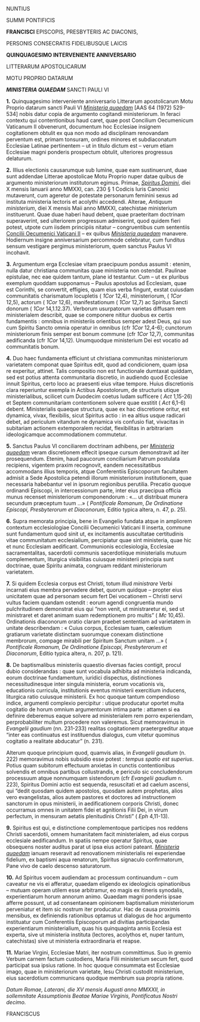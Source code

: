 NUNTIUS

SUMMI PONTIFICIS

**FRANCISCI** EPISCOPIS, PRESBYTERIS AC DIACONIS,

PERSONIS CONSECRATIS FIDELIBUSQUE LAICIS

**QUINQUAGESIMO INTERVENIENTE ANNIVERSARIO**

LITTERARUM APOSTOLICARUM

MOTU PROPRIO DATARUM

***MINISTERIA QUAEDAM*** SANCTI PAULI VI

**1.** Quinquagesimo interveniente anniversario Litterarum apostolicarum Motu Proprio datarum sancti Pauli VI *[Ministeria quaedam](https://www.vatican.va/content/paul-vi/la/motu_proprio/documents/hf_p-vi_motu-proprio_19720815_ministeria-quaedam.html)* [AAS 64 (1972) 529-534] nobis datur copia de argumento cogitandi ministeriorum. In feraci contextu qui contentionibus haud caret, quae post Concilium Oecumenicum Vaticanum II obvenerunt, documentum hoc Ecclesiae insignem cogitationem obtulit ex qua non modo ad disciplinam renovandam perventum est, primam tonsuram, ordines minores et subdiaconatum Ecclesiae Latinae pertinentem – ut in titulo dictum est – verum etiam Ecclesiae magni ponderis prospectum obtulit, ulteriores progressus delaturum.

**2.** Illius electionis causarumque sub lumine, quae eam sustinuerunt, duae sunt addendae Litterae apostolicae Motu Proprio nuper datae quibus de argumento ministeriorum institutorum egimus. Primae, *[Spiritus Domini](https://www.vatican.va/content/francesco/la/motu_proprio/documents/papa-francesco-motu-proprio-20210110_spiritus-domini.html)*, diei X mensis Ianuarii anno MMXXI, can. 230 § 1 Codicis Iuris Canonici mutaverunt, cum ageretur de potestate personarum feminini sexus ad instituta ministeria lectoris et acolythi accedendi. Alterae, *Antiquum ministerium*, diei X mensis Maii anno MMXXI, catechistae ministerium instituerunt. Quae duae haberi haud debent, quae praeteritam doctrinam superaverint, sed ulteriorem progressum admiserint, quod quidem fieri potest, utpote cum iisdem principiis nitatur – congruentibus cum sententiis [Concilii Oecumenici Vaticani II](https://www.vatican.va/latin/latin_council.html) – ex quibus *[Ministeria quaedam](https://www.vatican.va/content/paul-vi/la/motu_proprio/documents/hf_p-vi_motu-proprio_19720815_ministeria-quaedam.html)* manavere. Hodiernum insigne anniversarium percommode celebratur, cum funditus sensum vestigare pergimus ministeriorum, quem sanctus Paulus VI incohavit.

**3.** Argumentum erga Ecclesiae vitam praecipuum pondus assumit : etenim, nulla datur christiana communitas quae ministeria non ostendat. Paulinae epistulae, nec eae quidem tantum, plane id testantur. Cum – ut ex pluribus exemplum quoddam supponamus – Paulus apostolus ad Ecclesiam, quae est Corinthi, se convertit, effigies, quam eius verba fingunt, exstat cuiusdam communitatis charismatum locupletis ( *1Cor* 12,4), ministeriorum, ( *1Cor* 12,5), actorum ( *1Cor* 12,6), manifestationum ( *1Cor* 12,7) ac Spiritus Sancti donorum ( *1Cor* 14,1.12.37). Verborum usurpatorum varietas diffusam rem ministerialem describit, quae se componere nititur duobus ex certis fundamentis : omnibus in ministeriis orientibus semper adest Deus, qui suo cum Spiritu Sancto omnia operatur in omnibus (cfr *1Cor* 12,4-6); cunctorum ministeriorum finis semper est bonum commune (cfr *1Cor* 12,7), communitas aedificanda (cfr *1Cor* 14,12). Unumquodque ministerium Dei est vocatio ad communitatis bonum.

**4.** Duo haec fundamenta efficiunt ut christiana communitas ministeriorum varietatem componat quae Spiritus edit, quod ad condicionem, quam ipsa re experitur, attinet. Talis compositio non est functionale dumtaxat quiddam, sed est potius attenta communitaria discretio, in audiendo quod Ecclesiae innuit Spiritus, certo loco ac praesenti eius vitae tempore. Huius discretionis clara reperiuntur exempla in Actibus Apostolorum, de structuris utique ministerialibus, scilicet cum Duodecim coetus Iudam sufficere ( *Act* 1,15-26) et Septem communitariam contentionem solvere quae exstitit ( *Act* 6,1-6) debent. Ministerialis quaeque structura, quae ex hac discretione oritur, est dynamica, vivax, flexibilis, sicut Spiritus actio : in ea altius usque radicari debet, ad periculum vitandum ne dynamica vis confusio fiat, vivacitas in subitariam actionem extemporalem recidat, flexibilitas in arbitrariam ideologicamque accommodationem commutetur.

**5.** Sanctus Paulus VI conciliarem doctrinam adhibens, per *[Ministeria quaedam](https://www.vatican.va/content/paul-vi/la/motu_proprio/documents/hf_p-vi_motu-proprio_19720815_ministeria-quaedam.html)* veram discretionem effecit ipseque cursum demonstravit ad iter prosequendum. Etenim, haud paucorum conciliarium Patrum postulata recipiens, vigentem praxim recognovit, eandem necessitatibus accommodans illius temporis, atque Conferentiis Episcoporum facultatem admisit a Sede Apostolica petendi illorum ministeriorum institutionem, quae necessaria habebantur vel in ipsorum regionibus perutilia. Precatio quoque ordinandi Episcopi, in intercessionum parte, inter eius praecipua officia munus recenset ministeriorum componendorum : «… ut distribuat munera secundum præceptum tuum …» ( *Pontificale Romanum*, *De Ordinatione Episcopi, Presbyterorum et Diaconorum,* Editio typica altera, n. 47, p. 25).

**6.** Supra memorata principia, bene in Evangelio fundata atque in ampliorem contextum ecclesiologiae Concilii Oecumenici Vaticani II inserta, commune sunt fundamentum quod sinit ut, ex incitamentis auscultatae certitudinis vitae communitatum ecclesialium, percipiatur quae sint ministeria, quae hic et nunc Ecclesiam aedificant. Communionis ecclesiologia, Ecclesiae sacramentalitas, sacerdotii communis sacerdotiique ministerialis mutuum complementum, liturgica visibilitas cuiusque ministerii principia sunt doctrinae, quae Spiritu animata, congruam reddant ministeriorum varietatem.

**7.** Si quidem Ecclesia corpus est Christi, totum illud *ministrare* Verbi incarnati eius membra pervadere debet, quorum quidque – propter eius unicitatem quae ad personam secum fert Dei vocationem – Christi servi vultus faciem quandam ostendit : eorum agendi congruentia mundo pulchritudinem demonstrat eius qui “non venit, ut ministraretur ei, sed ut ministraret et daret animam suam redemptionem pro multis” ( *Mc* 10,45). Ordinationis diaconorum oratio claram praebet sententiam ad varietatem in unitate describendam : « Cuius corpus, Ecclesiam tuam, cælestium gratiarum varietate distinctam suorumque conexam distinctione membrorum, compage mirabili per Spiritum Sanctum unitam …» ( *Pontificale Romanum, De Ordinatione Episcopi, Presbyterorum et Diaconorum*, Editio typica altera, n. 207, p. 121).

**8.** De baptismalibus ministeriis quaestio diversas facies contigit, procul dubio considerandas : quae sunt vocabula adhibita ad ministeria indicanda, eorum doctrinae fundamentum, iuridici dispectus, distinctiones necessitudinesque inter singula ministeria, eorum vocationis vis, educationis curricula, institutionis eventus ministerii exercitium inducens, liturgica ratio cuiusque ministerii. Ex hoc quoque tantum compendioso indice, argumenti complexio percipitur : utique producatur oportet multa cogitatio de horum omnium argumentorum intima parte : attamen si ea definire deberemus eaque solvere ad ministerialem rem porro experiendam, perprobabiliter multum procedere non valeremus. Sicut memoravimus in *Evangelii gaudium* (nn. 231-233) realitas cogitationem praetergreditur atque “inter eas continuatus est instituendus dialogus, cum vitetur quominus cogitatio a realitate abducatur” (n. 231).

Alterum quoque principium quod, quamvis alias, in *Evangelii gaudium* (n. 222) memoravimus nobis subsidio esse potest : *tempus spatio est superius*. Potius quam subitorum effectuum anxietas in cunctis contentionibus solvendis et omnibus partibus collustrandis, e periculo sic concludendorum processuum atque nonnumquam sistendorum (cfr *Evangelii gaudium* n. 223), Spiritus Domini actio est sequenda, resuscitati et ad caelum ascensi, qui “dedit quosdam quidem apostolos, quosdam autem prophetas, alios vero evangelistas, alios autem pastores et doctores ad instructionem sanctorum in opus ministerii, in aedificationem corporis Christi, donec occurramus omnes in unitatem fidei et agnitionis Filii Dei, in virum perfectum, in mensuram aetatis plenitudinis Christi” ( *Eph* 4,11-13).

**9.** Spiritus est qui, e distinctione complementoque participes nos reddens Christi sacerdotii, omnem humanitatem facit ministerialem, ad eius corpus ecclesiale aedificandum. In spatiis nempe operatur Spiritus, quae obsequens noster auditus parat ut ipsa eius actioni pateant. *[Ministeria quaedam](https://www.vatican.va/content/paul-vi/la/motu_proprio/documents/hf_p-vi_motu-proprio_19720815_ministeria-quaedam.html)* ianuam reseravit ad renovationem ministerialis rei experiendae fidelium, ex baptismi aqua renatorum, Spiritus signaculo confirmatorum, Pane vivo de caelo descenso saturatorum.

**10.** Ad Spiritus vocem audiendam ac processum continuandum – cum caveatur ne vis ei afferatur, quaedam eligendo ex ideologicis opinationibus – mutuam operam utilem esse arbitramur, eo magis ex itineris synodalis, experientiarum horum annorum animo. Quaedam magni ponderis ipsae afferre possunt, ut ad consentaneam opinionem baptismalium ministeriorum perveniatur et item sic nostrum iter producatur. Hac de causa proximis mensibus, ex definiendis rationibus optamus ut dialogus de hoc argumento instituatur cum Conferentiis Episcoporum ad divitias participandas experientiarum ministerialium, quas his quinquaginta annis Ecclesia est experta, sive ut ministeria instituta (lectores, acolythos et, nuper tantum, catechistas) sive ut ministeria extraordinaria et reapse.

**11.** Mariae Virgini, Ecclesiae Matri, iter nostrum committimus. Suo in gremio Verbum carnem factum custodiens, Maria Filii ministerium secum fert, quod participat sua ipsius ratione. In hoc quoque consummata est Ecclesiae imago, quae in ministeriorum varietate, Iesu Christi custodit ministerium, eius sacerdotium communicans quodque membrum sua propria ratione.

*Datum Romae, Laterani, die XV mensis Augusti anno MMXXII, in sollemnitate Assumptionis Beatae Mariae Virginis, Pontificatus Nostri decimo.*

FRANCISCUS